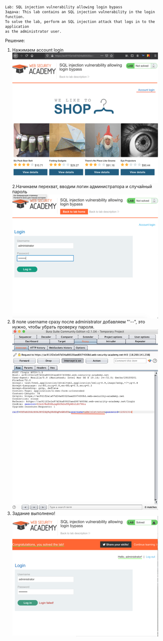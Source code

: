 ```
Lab: SQL injection vulnerability allowing login bypass
Задача: This lab contains an SQL injection vulnerability in the login function.
To solve the lab, perform an SQL injection attack that logs in to the application
as the administrator user.
```
Решение:
1. Нажимаем account login
![](1.png)
2.Начинаем перехват, вводим логин администратора и случайный пароль
![](2.png)
3. В поле username сразу после administrator добавляем "'--", это нужно, чтобы убрать проверку пароля.
![](3.png)
4. Задание выполнено!
![](4.png)

